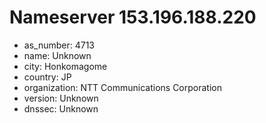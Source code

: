 # Nameserver 153.196.188.220

* as_number: 4713
* name: Unknown
* city: Honkomagome
* country: JP
* organization: NTT Communications Corporation
* version: Unknown
* dnssec: Unknown
